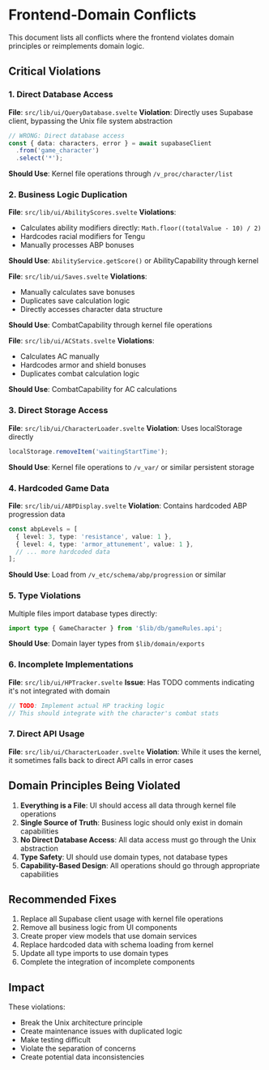 # Frontend-Domain Conflicts

This document lists all conflicts where the frontend violates domain principles or reimplements domain logic.

## Critical Violations

### 1. Direct Database Access

**File**: `src/lib/ui/QueryDatabase.svelte`
**Violation**: Directly uses Supabase client, bypassing the Unix file system abstraction
```typescript
// WRONG: Direct database access
const { data: characters, error } = await supabaseClient
  .from('game_character')
  .select('*');
```
**Should Use**: Kernel file operations through `/v_proc/character/list`

### 2. Business Logic Duplication

**File**: `src/lib/ui/AbilityScores.svelte`
**Violations**:
- Calculates ability modifiers directly: `Math.floor((totalValue - 10) / 2)`
- Hardcodes racial modifiers for Tengu
- Manually processes ABP bonuses

**Should Use**: `AbilityService.getScore()` or AbilityCapability through kernel

**File**: `src/lib/ui/Saves.svelte`
**Violations**:
- Manually calculates save bonuses
- Duplicates save calculation logic
- Directly accesses character data structure

**Should Use**: CombatCapability through kernel file operations

**File**: `src/lib/ui/ACStats.svelte`
**Violations**:
- Calculates AC manually
- Hardcodes armor and shield bonuses
- Duplicates combat calculation logic

**Should Use**: CombatCapability for AC calculations

### 3. Direct Storage Access

**File**: `src/lib/ui/CharacterLoader.svelte`
**Violation**: Uses localStorage directly
```typescript
localStorage.removeItem('waitingStartTime');
```
**Should Use**: Kernel file operations to `/v_var/` or similar persistent storage

### 4. Hardcoded Game Data

**File**: `src/lib/ui/ABPDisplay.svelte`
**Violation**: Contains hardcoded ABP progression data
```typescript
const abpLevels = [
  { level: 3, type: 'resistance', value: 1 },
  { level: 4, type: 'armor_attunement', value: 1 },
  // ... more hardcoded data
];
```
**Should Use**: Load from `/v_etc/schema/abp/progression` or similar

### 5. Type Violations

Multiple files import database types directly:
```typescript
import type { GameCharacter } from '$lib/db/gameRules.api';
```
**Should Use**: Domain layer types from `$lib/domain/exports`

### 6. Incomplete Implementations

**File**: `src/lib/ui/HPTracker.svelte`
**Issue**: Has TODO comments indicating it's not integrated with domain
```typescript
// TODO: Implement actual HP tracking logic
// This should integrate with the character's combat stats
```

### 7. Direct API Usage

**File**: `src/lib/ui/CharacterLoader.svelte`
**Violation**: While it uses the kernel, it sometimes falls back to direct API calls in error cases

## Domain Principles Being Violated

1. **Everything is a File**: UI should access all data through kernel file operations
2. **Single Source of Truth**: Business logic should only exist in domain capabilities
3. **No Direct Database Access**: All data access must go through the Unix abstraction
4. **Type Safety**: UI should use domain types, not database types
5. **Capability-Based Design**: All operations should go through appropriate capabilities

## Recommended Fixes

1. Replace all Supabase client usage with kernel file operations
2. Remove all business logic from UI components
3. Create proper view models that use domain services
4. Replace hardcoded data with schema loading from kernel
5. Update all type imports to use domain types
6. Complete the integration of incomplete components

## Impact

These violations:
- Break the Unix architecture principle
- Create maintenance issues with duplicated logic
- Make testing difficult
- Violate the separation of concerns
- Create potential data inconsistencies